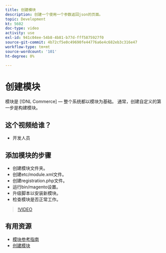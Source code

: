 ```yaml
---
title: 创建模块
description: 创建一个使用一个参数返回json的页面。
topic: Development
kt: 5602
doc-type: video
activity: use
exl-id: 941c04ee-54b8-4b81-b77d-fff5875927f0
source-git-commit: 4b72cf5e0c49690fe44776a6e4c682eb3c316e47
workflow-type: tm+mt
source-wordcount: '101'
ht-degree: 0%

---
```


# 创建模块

模块是 [!DNL Commerce]  — 整个系统都以模块为基础。 通常，创建自定义的第一步是构建模块。

## 这个视频给谁？

- 开发人员

## 添加模块的步骤

- 创建模块文件夹。
- 创建etc/module.xml文件。
- 创建registration.php文件。
- 运行bin/magento设置。
- 升级脚本以安装新模块。
- 检查模块是否正常工作。

>[!VIDEO](https://video.tv.adobe.com/v/35792?quality=12&learn=on)

## 有用资源

- [模块参考指南](https://devdocs.magento.com/guides/v2.4/mrg/intro.html)
- [创建模块](https://devdocs.magento.com/videos/fundamentals/create-a-new-module/)
